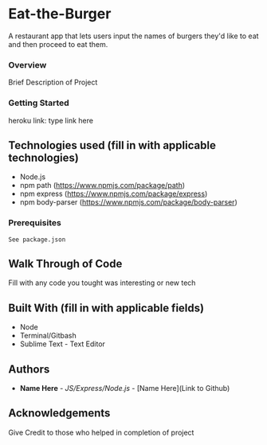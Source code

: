# Eat-the-Burger
A restaurant app that lets users input the names of burgers they'd like to eat and then proceed to eat them.


### Overview

Brief Description of Project

### Getting Started

heroku link: type link here

## Technologies used (fill in with applicable technologies)
- Node.js
- npm path (https://www.npmjs.com/package/path)
- npm express (https://www.npmjs.com/package/express)
- npm body-parser (https://www.npmjs.com/package/body-parser)

### Prerequisites

```
See package.json
```
## Walk Through of Code 

Fill with any code you tought was interesting or new tech

## Built With (fill in with applicable fields)

* Node
* Terminal/Gitbash
* Sublime Text - Text Editor

## Authors

* **Name Here** - *JS/Express/Node.js* - [Name Here](Link to Github)

## Acknowledgements

Give Credit to those who helped in completion of project
